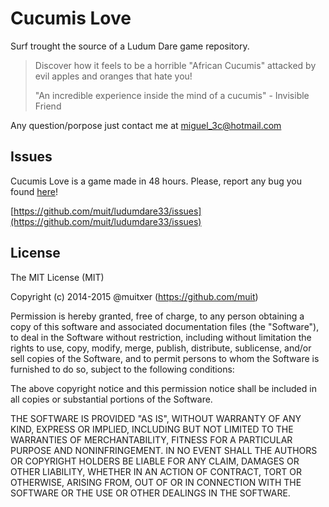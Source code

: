 # Cucumis Love
Surf trought the source of a Ludum Dare game repository.

> Discover how it feels to be a horrible "African Cucumis" attacked by evil apples and oranges that hate you! 
>
> "An incredible experience inside the mind of a cucumis" - Invisible Friend 

Any question/porpose just contact me at [miguel_3c@hotmail.com](mailto:miguel_3c@hotmail.com)

## Issues

Cucumis Love is a game made in 48 hours. Please, report any bug you found [here](https://github.com/thewildboard/wildboard/issues)!

[https://github.com/muit/ludumdare33/issues](https://github.com/muit/ludumdare33/issues)

## License

The MIT License (MIT)

Copyright (c) 2014-2015 @muitxer (https://github.com/muit)

Permission is hereby granted, free of charge, to any person obtaining a copy
of this software and associated documentation files (the "Software"), to deal
in the Software without restriction, including without limitation the rights
to use, copy, modify, merge, publish, distribute, sublicense, and/or sell
copies of the Software, and to permit persons to whom the Software is
furnished to do so, subject to the following conditions:

The above copyright notice and this permission notice shall be included in
all copies or substantial portions of the Software.

THE SOFTWARE IS PROVIDED "AS IS", WITHOUT WARRANTY OF ANY KIND, EXPRESS OR
IMPLIED, INCLUDING BUT NOT LIMITED TO THE WARRANTIES OF MERCHANTABILITY,
FITNESS FOR A PARTICULAR PURPOSE AND NONINFRINGEMENT. IN NO EVENT SHALL THE
AUTHORS OR COPYRIGHT HOLDERS BE LIABLE FOR ANY CLAIM, DAMAGES OR OTHER
LIABILITY, WHETHER IN AN ACTION OF CONTRACT, TORT OR OTHERWISE, ARISING FROM,
OUT OF OR IN CONNECTION WITH THE SOFTWARE OR THE USE OR OTHER DEALINGS IN
THE SOFTWARE.
